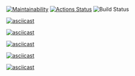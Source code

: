 [![Maintainability](https://api.codeclimate.com/v1/badges/a99a88d28ad37a79dbf6/maintainability)](https://codeclimate.com/github/codeclimate/codeclimate/maintainability)
[![Actions Status](https://github.com/MukhammedDinaev/python-project-lvl1/workflows/hexlet-check/badge.svg)](https://github.com/MukhammedDinaev/python-project-lvl1/actions)
![Build Status](https://github.com/MukhammedDinaev/python-project-lvl1/actions/workflows/tests.yml/badge.svg?branch=master)

[![asciicast](https://asciinema.org/a/BB5E5u91ae6OXQ8OCE3jkA8gJ.svg)](https://asciinema.org/a/BB5E5u91ae6OXQ8OCE3jkA8gJ)

[![asciicast](https://asciinema.org/a/317324.svg)](https://asciinema.org/a/317324)

[![asciicast](https://asciinema.org/a/421369.svg)](https://asciinema.org/a/421369)

[![asciicast](https://asciinema.org/a/421397.svg)](https://asciinema.org/a/421397)

[![asciicast](https://asciinema.org/a/421402.svg)](https://asciinema.org/a/421402)

